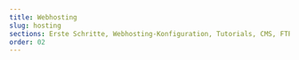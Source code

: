 ```yaml
---
title: Webhosting
slug: hosting
sections: Erste Schritte, Webhosting-Konfiguration, Tutorials, CMS, FTP und SSH, SSL, Datenbanken, CloudDB, PHP, Webseitenoptimierung, Diagnose, Automatische Tasks (CRON), Weiterleitung und Authentifizierung
order: 02
---
```

